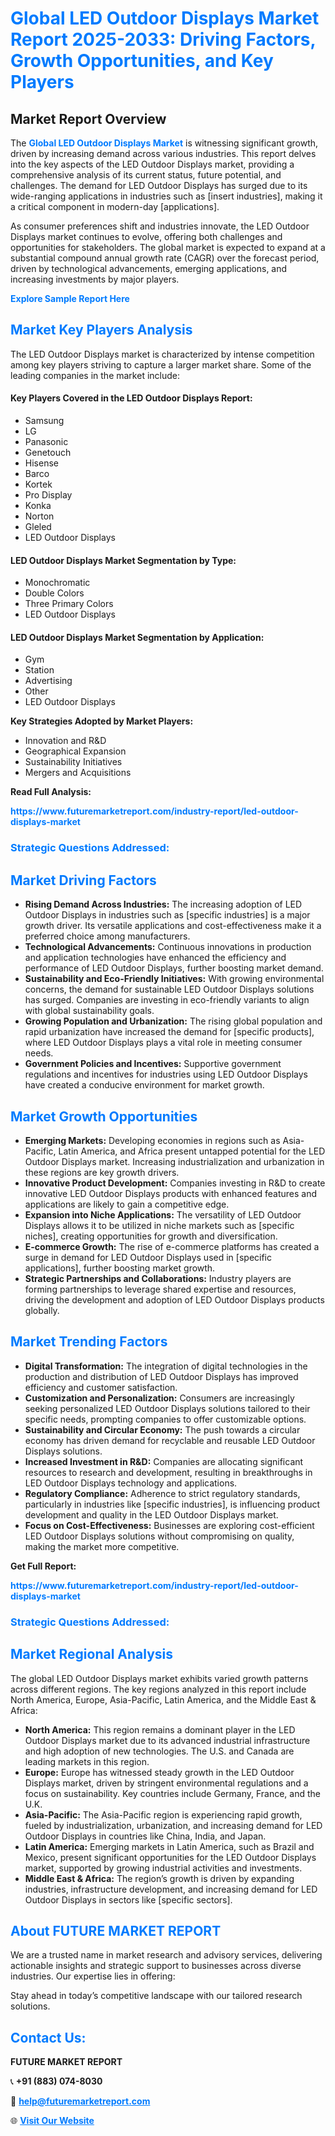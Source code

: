 <h1 style="color: #007BFF;">Global LED Outdoor Displays Market Report 2025-2033: Driving Factors, Growth Opportunities, and Key Players</h1>

<section id="overview">
<h2>Market Report Overview</h2>
<p>The <a href="https://www.futuremarketreport.com/industry-report/led-outdoor-displays-market" style="color: #007BFF; text-decoration: none;"><strong>Global LED Outdoor Displays Market</strong></a> is witnessing significant growth, driven by increasing demand across various industries. This report delves into the key aspects of the LED Outdoor Displays market, providing a comprehensive analysis of its current status, future potential, and challenges. The demand for LED Outdoor Displays has surged due to its wide-ranging applications in industries such as [insert industries], making it a critical component in modern-day [applications].</p>
<p>As consumer preferences shift and industries innovate, the LED Outdoor Displays market continues to evolve, offering both challenges and opportunities for stakeholders. The global market is expected to expand at a substantial compound annual growth rate (CAGR) over the forecast period, driven by technological advancements, emerging applications, and increasing investments by major players.</p>
</section>

<section id="overview">
<p><a href="https://www.futuremarketreport.com/request-sample/reportId=99973" style="color: #007BFF; text-decoration: none;"><strong>Explore Sample Report Here</strong></a></p>
</section>

<section id="key-players">
<h2 style="color: #007BFF;">Market Key Players Analysis</h2>
<p>The LED Outdoor Displays market is characterized by intense competition among key players striving to capture a larger market share. Some of the leading companies in the market include:</p>
<h4>Key Players Covered in the LED Outdoor Displays Report:</h4>
<ul><li>Samsung</li><li>LG</li><li>Panasonic</li><li>Genetouch</li><li>Hisense</li><li>Barco</li><li>Kortek</li><li>Pro Display</li><li>Konka</li><li>Norton</li><li>Gleled</li><li>LED Outdoor Displays</li></ul>
<h4>LED Outdoor Displays Market Segmentation by Type:</h4>
<ul><li>Monochromatic</li><li>Double Colors</li><li>Three Primary Colors</li><li>LED Outdoor Displays</li></ul>

<h4>LED Outdoor Displays Market Segmentation by Application:</h4>
<ul><li>Gym</li><li>Station</li><li>Advertising</li><li>Other</li><li>LED Outdoor Displays</li></ul>
<p><strong>Key Strategies Adopted by Market Players:</strong></p>
<ul>
<li>Innovation and R&D</li>
<li>Geographical Expansion</li>
<li>Sustainability Initiatives</li>
<li>Mergers and Acquisitions</li>
</ul>
</section>

<section>
<p><strong>Read Full Analysis: </strong></p><a href="https://www.futuremarketreport.com/industry-report/led-outdoor-displays-market" style="color: #007BFF; text-decoration: none;"><strong>https://www.futuremarketreport.com/industry-report/led-outdoor-displays-market</strong></a>
<h3 style="color: #007BFF;">Strategic Questions Addressed:</h3>
</section>

<section id="driving-factors">
<h2 style="color: #007BFF;">Market Driving Factors</h2>
<ul>
<li><strong>Rising Demand Across Industries:</strong> The increasing adoption of LED Outdoor Displays in industries such as [specific industries] is a major growth driver. Its versatile applications and cost-effectiveness make it a preferred choice among manufacturers.</li>
<li><strong>Technological Advancements:</strong> Continuous innovations in production and application technologies have enhanced the efficiency and performance of LED Outdoor Displays, further boosting market demand.</li>
<li><strong>Sustainability and Eco-Friendly Initiatives:</strong> With growing environmental concerns, the demand for sustainable LED Outdoor Displays solutions has surged. Companies are investing in eco-friendly variants to align with global sustainability goals.</li>
<li><strong>Growing Population and Urbanization:</strong> The rising global population and rapid urbanization have increased the demand for [specific products], where LED Outdoor Displays plays a vital role in meeting consumer needs.</li>
<li><strong>Government Policies and Incentives:</strong> Supportive government regulations and incentives for industries using LED Outdoor Displays have created a conducive environment for market growth.</li>
</ul>
</section>

<section id="growth-opportunities">
<h2 style="color: #007BFF;">Market Growth Opportunities</h2>
<ul>
<li><strong>Emerging Markets:</strong> Developing economies in regions such as Asia-Pacific, Latin America, and Africa present untapped potential for the LED Outdoor Displays market. Increasing industrialization and urbanization in these regions are key growth drivers.</li>
<li><strong>Innovative Product Development:</strong> Companies investing in R&D to create innovative LED Outdoor Displays products with enhanced features and applications are likely to gain a competitive edge.</li>
<li><strong>Expansion into Niche Applications:</strong> The versatility of LED Outdoor Displays allows it to be utilized in niche markets such as [specific niches], creating opportunities for growth and diversification.</li>
<li><strong>E-commerce Growth:</strong> The rise of e-commerce platforms has created a surge in demand for LED Outdoor Displays used in [specific applications], further boosting market growth.</li>
<li><strong>Strategic Partnerships and Collaborations:</strong> Industry players are forming partnerships to leverage shared expertise and resources, driving the development and adoption of LED Outdoor Displays products globally.</li>
</ul>
</section>

<section id="trending-factors">
<h2 style="color: #007BFF;">Market Trending Factors</h2>
<ul>
<li><strong>Digital Transformation:</strong> The integration of digital technologies in the production and distribution of LED Outdoor Displays has improved efficiency and customer satisfaction.</li>
<li><strong>Customization and Personalization:</strong> Consumers are increasingly seeking personalized LED Outdoor Displays solutions tailored to their specific needs, prompting companies to offer customizable options.</li>
<li><strong>Sustainability and Circular Economy:</strong> The push towards a circular economy has driven demand for recyclable and reusable LED Outdoor Displays solutions.</li>
<li><strong>Increased Investment in R&D:</strong> Companies are allocating significant resources to research and development, resulting in breakthroughs in LED Outdoor Displays technology and applications.</li>
<li><strong>Regulatory Compliance:</strong> Adherence to strict regulatory standards, particularly in industries like [specific industries], is influencing product development and quality in the LED Outdoor Displays market.</li>
<li><strong>Focus on Cost-Effectiveness:</strong> Businesses are exploring cost-efficient LED Outdoor Displays solutions without compromising on quality, making the market more competitive.</li>
</ul>
</section>

<section>
<p><strong>Get Full Report: </strong></p><a href="https://www.futuremarketreport.com/industry-report/led-outdoor-displays-market" style="color: #007BFF; text-decoration: none;"><strong>https://www.futuremarketreport.com/industry-report/led-outdoor-displays-market</strong></a>
<h3 style="color: #007BFF;">Strategic Questions Addressed:</h3>
</section>


<section id="regional-analysis">
<h2 style="color: #007BFF;">Market Regional Analysis</h2>
<p>The global LED Outdoor Displays market exhibits varied growth patterns across different regions. The key regions analyzed in this report include North America, Europe, Asia-Pacific, Latin America, and the Middle East & Africa:</p>
<ul>
<li><strong>North America:</strong> This region remains a dominant player in the LED Outdoor Displays market due to its advanced industrial infrastructure and high adoption of new technologies. The U.S. and Canada are leading markets in this region.</li>
<li><strong>Europe:</strong> Europe has witnessed steady growth in the LED Outdoor Displays market, driven by stringent environmental regulations and a focus on sustainability. Key countries include Germany, France, and the U.K.</li>
<li><strong>Asia-Pacific:</strong> The Asia-Pacific region is experiencing rapid growth, fueled by industrialization, urbanization, and increasing demand for LED Outdoor Displays in countries like China, India, and Japan.</li>
<li><strong>Latin America:</strong> Emerging markets in Latin America, such as Brazil and Mexico, present significant opportunities for the LED Outdoor Displays market, supported by growing industrial activities and investments.</li>
<li><strong>Middle East & Africa:</strong> The region’s growth is driven by expanding industries, infrastructure development, and increasing demand for LED Outdoor Displays in sectors like [specific sectors].</li>
</ul>
</section>

<footer>
<h2 style="color: #007BFF;">About FUTURE MARKET REPORT</h2>
<p>We are a trusted name in market research and advisory services, delivering actionable insights and strategic support to businesses across diverse industries. Our expertise lies in offering:</p>

<p>Stay ahead in today’s competitive landscape with our tailored research solutions.</p>

<h2 style="color: #007BFF;">Contact Us:</h2>
<p><strong>FUTURE MARKET REPORT</strong></p>
<p>📞 <strong>+91 (883) 074-8030</strong></p>
<p>📧 <strong><a href="mailto:help@futuremarketreport.com" style="color: #007BFF;">help@futuremarketreport.com</a></strong></p>
<p>🌐 <strong><a href="https://www.futuremarketreport.com/" style="color: #007BFF;">Visit Our Website</a></strong></p>
</footer>